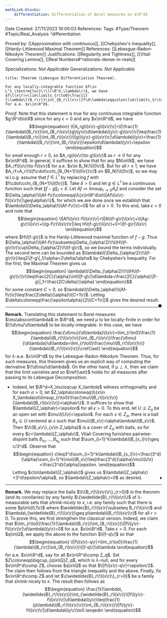 ```yaml
---
mathLink-blocks:
    differentiation: Differentiation of Borel measures on $\R^d$
---
```


<div class="topSpace"></div>

Date Created: 27/11/2023 16:00:03
References:
Tags: #Type/Theorem #Topic/Real_Analysis
^differentiation

Proved by: [[Approximation with continuous]], [[Chebyshev's Inequality]], [[Hardy-Littlewood Maximal Theorem]]
References: [[Lebesgue-Radon-Nikodym Theorem]]
Justifications: [[Regularity and Tightness]], [[Vitali Covering Lemma]], [[Real Numbers#^rationals-dense-in-reals]]

Specializations: <i>Not Applicable</i>
Generalizations: <i>Not Applicable</i>

``` ad-Theorem
title: Theorem (Lebesgue Differentiation Theorem).

For any locally-integrable function $f\in L^1_\textrm{loc}\!\l(\R^d,\lambda\r)$, we have $f\l(x\r)=\lim\limits_{r\to0}\frac{1}{\lambda\l(B_r\r)}\int_{B_r\l(x\r)}f\d\lambda\eqqcolon\lim\limits_{r\to0}A_rf\l(x\r)$ for a.e. $x\in\R^d$.

```

<i>Proof.</i> Note that this statement is true for any continuous integrable function $g:\R^d\to\R$ since for any $\epsilon>0$ and any $x\in\R^d$, we have
$$\begin{equation}
    \l|A_rg\l(x\r)-g\l(x\r)\r|=\l|\frac{1}{\lambda\l(B_r\r)}\int_{B_r\l(x\r)}g\l(y\r)\d\lambda\l(y\r)-g\l(x\r)\r|\leq\frac{1}{\lambda\l(B_r\r)}\int_{B_r\l(x\r)}\l|g\l(y\r)-g\l(x\r)\r|\d\lambda\l(y\r)<\frac{1}{\lambda\l(B_r\r)}\int_{B_r\l(x\r)}\epsilon\d\lambda\l(y\r)=\epsilon
\end{equation}$$
for small enough $r>0$, so $A_rg\l(x\r)\to g\l(x\r)$ as $r\to0$ for any $x\in\R^d$. In general, it suffices to show that for any $N\in\N$, we have $A_rf\l(x\r)\to f\l(x\r)$ for a.e. $x\in B_N\!\l(0\r)$. But for all $r\leq1$, we have $A_rf=A_r\!\l(f\cdot\cchi_{B_{N+1}\l(0\r)}\r)$ on $B_N\!\l(0\r)$, so we may w.l.o.g. assume that $f\in L^1$ by replacing $f$ with $f\cdot\cchi_{B_{N+1}\l(0\r)}$. Take $\delta>0$ and let $g\in L^1$ be a continuous function such that $\|f-g\|_1<\delta$. Let $Af\coloneqq\limsup_{r\to0}A_rf$ and consider the set $\Delta_\alpha\!\l(Af-f\r)\coloneqq\l\{x\in\R^d\st\l|Af\l(x\r)-f\l(x\r)\r|\geq\alpha\r\}$, for which we are done once we establish that $\lambda\l(\Delta_\alpha\!\l(Af-f\r)\r)=0$ for all $\alpha>0$. To this end, take $\epsilon>0$ and note that
$$\begin{equation}
    \l|Af\l(x\r)-f\l(x\r)\r|=\l|A\l(f-g\r)\l(x\r)+\l(Ag-g\r)\l(x\r)+\l(g-f\r)\l(x\r)\r|\leq H\l(f-g\r)\l(x\r)+0+\l|f-g\r|\l(x\r)
\end{equation}$$
where $H\l(f-g\r)$ is the Hardy-Littlewood maximal function of $f-g$. Thus $\Delta_\alpha\!\l(Af-f\r)\subseteq\Delta_{\alpha/2}\!\l(H\l(f-g\r)\r)\cup\Delta_{\alpha/2}\!\l(f-g\r)$, so we bound the terms individually. The second term can be bounded as $\lambda\l(\Delta_{\alpha/2}\!\l(f-g\r)\r)\leq2\|f-g\|_1/\alpha<2\delta/\alpha$ by Chebyshev’s Inequality. For the first, the Maximal Theorem gives us
$$\begin{equation}
    \lambda\l(\Delta_{\alpha/2}\!\l(H\l(f-g\r)\r)\r)\leq\frac{2C}{\alpha}\int\l|f-g\r|\d\lambda=\frac{2C}{\alpha}\|f-g\|_1<\frac{2C\delta}{\alpha}
\end{equation}$$
for some constant $C>0$, so $\lambda\l(\Delta_\alpha\!\l(Af-f\r)\r)\leq\frac{2\delta}{\alpha}\l(C+1\r)$. Letting $\delta\coloneqq\frac{\epsilon\alpha}{2\l(C+1\r)}$ gives the desired result.<span style="float:right;">$\blacksquare$</span>

---

<b>Remark.</b> Translating this statement to Borel measures $\mu\abscont\lambda$ in $\R^d$, we need $\mu$ to be locally-finite in order for $\!\d\mu/\d\lambda$ to be locally-integrable. In this case, we have
$$\begin{equation}
    \frac{\d\mu}{\d\lambda}\l(x\r)=\lim_{r\to0}\frac{1}{\lambda\l(B_r\!\l(x\r)\r)}\int_{B_r\l(x\r)}\frac{\d\mu}{\d\lambda}\d\lambda=\lim_{r\to0}\frac{\mu\l(B_r\!\l(x\r)\r)}{\lambda\l(B_r\!\l(x\r)\r)}\cref{\ast}
\end{equation}$$
for $\lambda$-a.e. $x\in\R^d$ by the Lebesgue-Radon-Nikodym Theorem. Thus, for such measures, this theorem gives us an explicit way of computing the derivative $\!\d\mu/\d\lambda$. On the other hand, if $\mu\perp\lambda$, then we claim that the limit vanishes and so $\ref{\ast}$ holds for all measures after passing to its Lebesgue Decomposition.
* Indeed, let $\R^d=X_\mu\sqcup X_\lambda$ witness orthogonality and for each $\alpha>0$, let $Z_\alpha\coloneqq\l\{x\in X_\lambda\st\limsup_{r\to0}\frac{\mu\l(B_r\l(x\r)\r)}{\lambda\l(B_r\l(x\r)\r)}>\alpha\r\}$. It suffices to show that $\lambda\l(Z_\alpha\r)<\epsilon$ for all $\epsilon>0$. To this end, let $U\supseteq Z_\alpha$ be an open set with $\mu\l(U\r)<\epsilon$. For each $x\in Z_\alpha$, there is a ball $B_x\subseteq U$ centered at $x$ such that $\mu\l(B_x\r)>\alpha\lambda\l(B_x\r)$. Then $\l\{B_x\r\}_{x\in Z_\alpha}$ is a cover of $Z_\alpha$ with balls, so for every $c<\lambda\l(Z_\alpha\r)$, Vitali Covering furnishes pairwise-disjoint balls $B_{x_1},\dots,B_{x_k}$ such that $\sum_{i=1}^k\lambda\l(B_{x_i}\r)\geq c/3^d$. Observe that
$$\begin{equation}
    c\leq3^d\sum_{i=1}^k\lambda\l(B_{x_i}\r)<\frac{3^d}{\alpha}\sum_{i=1}^k\mu\l(B_x\r)\leq\frac{3^d}{\alpha}\mu\l(U\r)<\frac{3^d}{\alpha}\epsilon.
\end{equation}$$
Letting $c\to\lambda\l(Z_\alpha\r)$ gives us $\lambda\l(Z_\alpha\r)<3^d\epsilon/\alpha$, so $\lambda\l(Z_\alpha\r)=0$ as desired.<span style="float:right;">$\blacklozenge$</span>

---

<b>Remark.</b> We may replace the balls $\l\{B_r\!\l(x\r)\r\}_{r>0}$ in the theorem (and its corollaries) by any family $\{\widetilde{B}_r\!\l(x\r)\}$ of $\lambda$-measurable sets that <i>shrink-nicely</i> to $x$, i.e. any family such that there is some $p\in\l(0,1\r)$ where $\widetilde{B}_r\!\l(x\r)\subseteq B_r\!\l(x\r)$ and $\lambda\,(\widetilde{B}_r\!\l(x\r))\geq p\lambda\l(B_r\!\l(x\r)\r)$ for all $r>0$. To prove this, we first strengthen the classical version. Indeed, we claim that $\lim_{r\to0}\frac{1}{\lambda\l(B_r\r)}\int_{B_r\l(x\r)}\l|f\l(y\r)-f\l(x\r)\r|\d\lambda\l(y\r)=0$ for a.e. $x\in\R^d$. Take $\epsilon>0$. For each $q\in\Q$, we apply the above to the function $\l|f-q\r|$ so that
$$\begin{equation}
    \l|f\l(x\r)-q\r|=\lim_{r\to0}\frac{1}{\lambda\l(B_r\r)}\int_{B_r\l(x\r)}\l|f-q\r|\d\lambda
\end{equation}$$
for a.e. $x\in\R^d$, say for all $x\in\R^d\comp Z_q$. Set $Z\coloneqq\bigcup_{q\in\Q}Z_q$, which is $\lambda$-null, and for every $x\in\R^d\comp Z$, choose $q\in\Q$ so that $\l|f\l(x\r)-q\r|<\epsilon/2$. The claim then follows from the triangle inequality and the above. Finally, fix $x\in\R^d\comp Z$ and let $\{\widetilde{B}_r\!\l(x\r)\}_{r>0}$ be a family that shrink-nicely to $x$. The result then follows as
$$\begin{equation}
    \frac{1}{\lambda\,(\widetilde{B}_r\!\l(x\r))}\int_{\widetilde{B}_r\l(x\r)}\l|f\l(y\r)-f\l(x\r)\r|\d\lambda\l(y\r)\leq\frac{1}{p\lambda\l(B_r\!\l(x\r)\r)}\int_{B_r\l(x\r)}\l|f\l(y\r)-f\l(x\r)\r|\d\lambda\l(y\r)\to0.\exqedin
\end{equation}$$
